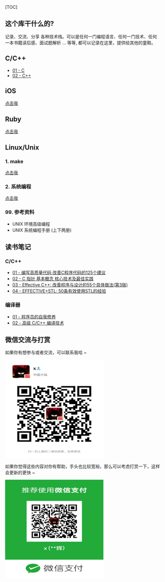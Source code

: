 [TOC]



## 这个库干什么的?

记录、交流、分享 各种技术栈。可以是任何一门编程语言、任何一门技术、任何一本书籍读后感、面试题解析 … 等等, 都可以记录在这里，提供给其他的童鞋。



## C/C++

- [01 - C](ansi_c/README.md)
- [02 - C++](ansi_cpp/README.md)



## iOS

[点击我](ios/README.md)



## Ruby

[点击我](ruby/README.md)



## Linux/Unix

### 1. make

[点击我](linux_01/README.md)

### 2. 系统编程

[点击我](linux_02/README.md)

### 99. 参考资料

- UNIX 环境高级编程
- UNIX 系统编程手册 (上下两册)



## 读书笔记

### C/C++

- [01 - 编写高质量代码 改善C程序代码的125个建议](books/01/README.md)
- [02 - C 指针 基本概念 核心技术及最佳实践](books/02/README.md)
- [03 - Effective C++: 改善程序与设计的55个具体做法(第3版)](books/03/README.md)
- [04 - EFFECTIVE+STL: 50条有效使用STL的经验](books/04/README.md)

### 编译器

- [01 - 程序员的自我修养](books/05/README.md)
- [02 - 高级 C/C++ 编译技术](books/06/README.md)



## 微信交流与打赏

如果你有想参与或者交流，可以联系我哈 ~

<img src="wexin_01.jpg" width="320" height="320" />

如果你觉得这些内容对你有帮助，手头也比较宽裕，那么可以考虑打赏一下，这样会更新的更快 ~

<img src="wexin_02.jpg" width="320" height="320" />

